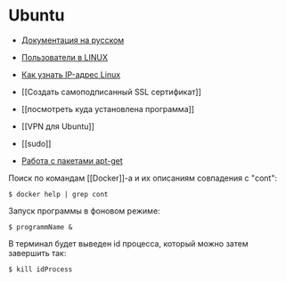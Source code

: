# Ubuntu
- [Документация на русском](https://help.ubuntu.ru/wiki/%D1%81%D0%B8%D1%81%D1%82%D0%B5%D0%BC%D0%B0)
- [Пользователи в LINUX](https://techlist.top/linux-users-types-of-users/)
- [Как узнать IP-адрес Linux](https://losst.ru/kak-uznat-ip-adres-linux)

- [[Создать самоподписанный SSL сертификат]]
- [[посмотреть куда установлена программа]]
- [[VPN для Ubuntu]]
- [[sudo]]

- [Работа с пакетами apt-get](https://wiki.debian.org/AptCLI)

Поиск по командам [[Docker]]-a и их описаниям совпадения с "cont":
```
$ docker help | grep cont

```

Запуск программы в фоновом режиме:
```
$ programmName &
```
В терминал будет выведен id процесса, который можно затем завершить так:
 ```
 $ kill idProcess
 ```
 